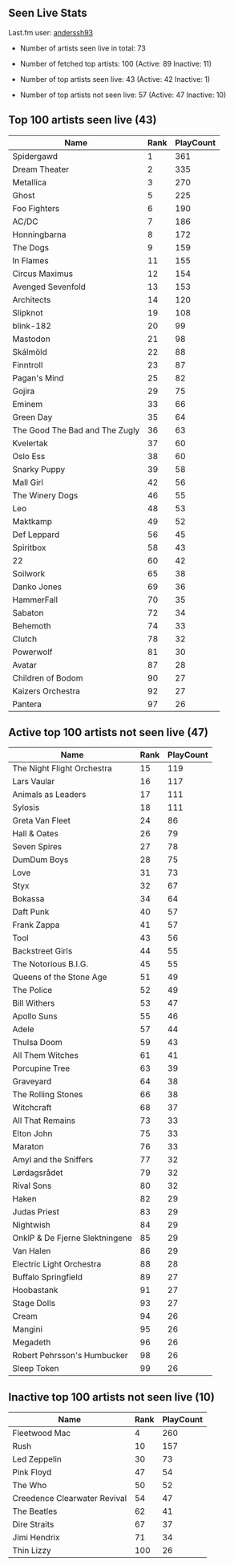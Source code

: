 ## Seen Live Stats

Last.fm user: [anderssh93](https://www.last.fm/user/anderssh93)

- Number of artists seen live in total: 73

- Number of fetched top artists: 100 (Active: 89 Inactive: 11)

- Number of top artists seen live: 43 (Active: 42 Inactive: 1)

- Number of top artists not seen live: 57 (Active: 47 Inactive: 10)

## Top 100 artists seen live (43)

Name                           | Rank | PlayCount
------------------------------ | ---- | ---------
Spidergawd                     | 1    | 361      
Dream Theater                  | 2    | 335      
Metallica                      | 3    | 270      
Ghost                          | 5    | 225      
Foo Fighters                   | 6    | 190      
AC/DC                          | 7    | 186      
Honningbarna                   | 8    | 172      
The Dogs                       | 9    | 159      
In Flames                      | 11   | 155      
Circus Maximus                 | 12   | 154      
Avenged Sevenfold              | 13   | 153      
Architects                     | 14   | 120      
Slipknot                       | 19   | 108      
blink-182                      | 20   | 99       
Mastodon                       | 21   | 98       
Skálmöld                       | 22   | 88       
Finntroll                      | 23   | 87       
Pagan's Mind                   | 25   | 82       
Gojira                         | 29   | 75       
Eminem                         | 33   | 66       
Green Day                      | 35   | 64       
The Good The Bad and The Zugly | 36   | 63       
Kvelertak                      | 37   | 60       
Oslo Ess                       | 38   | 60       
Snarky Puppy                   | 39   | 58       
Mall Girl                      | 42   | 56       
The Winery Dogs                | 46   | 55       
Leo                            | 48   | 53       
Maktkamp                       | 49   | 52       
Def Leppard                    | 56   | 45       
Spiritbox                      | 58   | 43       
22                             | 60   | 42       
Soilwork                       | 65   | 38       
Danko Jones                    | 69   | 36       
HammerFall                     | 70   | 35       
Sabaton                        | 72   | 34       
Behemoth                       | 74   | 33       
Clutch                         | 78   | 32       
Powerwolf                      | 81   | 30       
Avatar                         | 87   | 28       
Children of Bodom              | 90   | 27       
Kaizers Orchestra              | 92   | 27       
Pantera                        | 97   | 26       

## Active top 100 artists not seen live (47)

Name                           | Rank | PlayCount
------------------------------ | ---- | ---------
The Night Flight Orchestra     | 15   | 119      
Lars Vaular                    | 16   | 117      
Animals as Leaders             | 17   | 111      
Sylosis                        | 18   | 111      
Greta Van Fleet                | 24   | 86       
Hall & Oates                   | 26   | 79       
Seven Spires                   | 27   | 78       
DumDum Boys                    | 28   | 75       
Love                           | 31   | 73       
Styx                           | 32   | 67       
Bokassa                        | 34   | 64       
Daft Punk                      | 40   | 57       
Frank Zappa                    | 41   | 57       
Tool                           | 43   | 56       
Backstreet Girls               | 44   | 55       
The Notorious B.I.G.           | 45   | 55       
Queens of the Stone Age        | 51   | 49       
The Police                     | 52   | 49       
Bill Withers                   | 53   | 47       
Apollo Suns                    | 55   | 46       
Adele                          | 57   | 44       
Thulsa Doom                    | 59   | 43       
All Them Witches               | 61   | 41       
Porcupine Tree                 | 63   | 39       
Graveyard                      | 64   | 38       
The Rolling Stones             | 66   | 38       
Witchcraft                     | 68   | 37       
All That Remains               | 73   | 33       
Elton John                     | 75   | 33       
Maraton                        | 76   | 33       
Amyl and the Sniffers          | 77   | 32       
Lørdagsrådet                   | 79   | 32       
Rival Sons                     | 80   | 32       
Haken                          | 82   | 29       
Judas Priest                   | 83   | 29       
Nightwish                      | 84   | 29       
OnklP & De Fjerne Slektningene | 85   | 29       
Van Halen                      | 86   | 29       
Electric Light Orchestra       | 88   | 28       
Buffalo Springfield            | 89   | 27       
Hoobastank                     | 91   | 27       
Stage Dolls                    | 93   | 27       
Cream                          | 94   | 26       
Mangini                        | 95   | 26       
Megadeth                       | 96   | 26       
Robert Pehrsson's Humbucker    | 98   | 26       
Sleep Token                    | 99   | 26       

## Inactive top 100 artists not seen live (10)

Name                         | Rank | PlayCount
---------------------------- | ---- | ---------
Fleetwood Mac                | 4    | 260      
Rush                         | 10   | 157      
Led Zeppelin                 | 30   | 73       
Pink Floyd                   | 47   | 54       
The Who                      | 50   | 52       
Creedence Clearwater Revival | 54   | 47       
The Beatles                  | 62   | 41       
Dire Straits                 | 67   | 37       
Jimi Hendrix                 | 71   | 34       
Thin Lizzy                   | 100  | 26       
